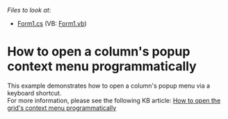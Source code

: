 <!-- default file list -->
*Files to look at*:

* [Form1.cs](./CS/Form1.cs) (VB: [Form1.vb](./VB/Form1.vb))
<!-- default file list end -->
# How to open a column's popup context menu programmatically


<p>This example demonstrates how to open a column's popup menu via a keyboard shortcut.<br />
For more information, please see the following KB article: <a href="https://www.devexpress.com/Support/Center/p/A2906">How to open the grid's context menu programmatically</a></p>

<br/>


